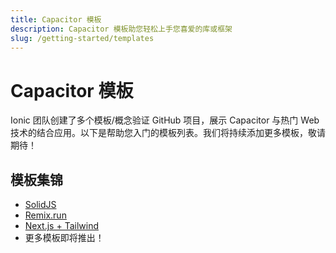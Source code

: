 ```yaml
---
title: Capacitor 模板
description: Capacitor 模板助您轻松上手您喜爱的库或框架
slug: /getting-started/templates
---
```


# Capacitor 模板

Ionic 团队创建了多个模板/概念验证 GitHub 项目，展示 Capacitor 与热门 Web 技术的结合应用。以下是帮助您入门的模板列表。我们将持续添加更多模板，敬请期待！

## 模板集锦

- [SolidJS](https://github.com/ionic-team/capacitor-solidjs-templates)
- [Remix.run](https://github.com/ionic-team/capacitor-remix-templates)
- [Next.js + Tailwind](https://github.com/mlynch/nextjs-tailwind-ionic-capacitor-starter)
- 更多模板即将推出！